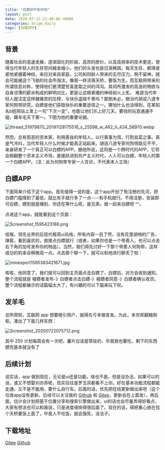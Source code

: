 ```yaml
---
title: "白嫖APP发布啦"
layout: post
date: 2020-07-22 21:40:00 +0800
categories: brige_dairy
tags: [白嫖APP]
---
```



## 背景
随着社会的高速发展，逐渐固化的阶层，高昂的房价，以及高频率的技术更迭，使得当代年轻人的生存空间越发缩小，他们的头发也是日渐稀疏。每天生存，都得紧紧地紧绷着神经，来应对来自家庭，公司和同龄人带来的无尽压力。稍不留神，就会可能被这个飞驰的社会所淘汰，像我一样流落天桥，要饭为生。而互联网带来的所谓信息对称，使得他们更清楚贫富差距之间的鸿沟。其间所激发的高涨的物欲与自身凉薄的薪水构成的鲜明对比，更是让这根紧绷的神经如火上炙。
难道当代年轻人就注定这样被痛苦的压榨，与快乐遥隔千里吗？那倒未必，据当代胡说八道专家何狗带研究，白嫖是他们获取快乐的重要途径之一。哪怕什么也没得到，在某知名b姓网站上发上一句“下次一定”，也能让他们乐上好几天。要钱的玩意通通不碰，薅羊毛天下第一。下图为他的重要论据。

![thread_51979870_20191128175516_s_25598_w_462_h_434_58970.webp](https://goudai-blog.oss-cn-shenzhen.aliyuncs.com/baipiao/ce8841e766cb46c681967f3ac4ed452d.webp)

然而，总有邪恶的资本家，利用善良的年轻人，以行善事为饵，行割韭菜之事。真是气冷抖，当代年轻人什么时候才能真正站起来。胡说八道专家何狗带路见不平，亲身研发了一个真正可以白嫖的APP。据他所说，这将是一个跨时代的APP，它将会掀翻整个资本主义市场，直接跃进到共产主义时代，人人可以白嫖，年轻人的第一个白嫖APP。（注：此为何狗带专家一人言论，不代表本人立场）

## 白嫖APP
下面简单介绍下这个app。首先值得一说的是，这个app开创了免注册的先河，把白嫖门槛降到了最低，就比有手就行多了一点----有手机就行。不用注册，安装即可白嫖，嫖到就是赚到，你还在等什么呢，是兄弟，就一起来白嫖吧 ^^。

点进这个app，就能看到这个页面：

![Screenshot_1595423186.png](https://goudai-blog.oss-cn-shenzhen.aliyuncs.com/baipiao/a809492f0d5b488c8145012a54b32b3d.png)

哇哦，领先业界的后现代极简ui风格，所有内容一目了然，没有花里胡哨的广告，弹窗，看到喜欢的，直接点白嫖就行（或者，如果你也是一个带善人，也可以点击右下角的加号发布你的物品）。当然，我们得先讨好一下那个带善人何狗带，这样成功的机率会稍微高一点。点击那个聊一下，就可以和他进行聊天了啦：

![mmexport1595383421671.jpg](https://goudai-blog.oss-cn-shenzhen.aliyuncs.com/baipiao/06c56d3335894c048ffcc00f863efd29.jpg)

咳咳，他同意了，我们就可以回到主页面点击白嫖了，白嫖后，对方会收到通知。整个流程就是 被嫖者发布-》白嫖者点击白嫖-》被嫖者同意-》白嫖者确认收货。整个流程都展示的话篇幅太大了，有兴趣的可以下载来玩下呗。

## 发羊毛
总所周知，互联网 app 想要吸引用户，就得先亏本做宣发。为此，本穷屌翻箱倒柜，凑出了下面几样东西：

![Screenshot_20200722075712.png](https://goudai-blog.oss-cn-shenzhen.aliyuncs.com/baipiao/001ccf74ce1241c9bb72404bcbc88e0e.png)

其中 250 计划每周会有一次吧，薯片应该是常驻的，毕竟我也要吃，剩下的东西嫖完基本就没有了

## 后续计划
说实话，app 做到现在，无论是ui还是功能，啥也不是。但是没办法，如果可以的话，谁又不想娶刘亦菲呢，现实往往是罗玉凤都看不上你。好在基本功能流程都能走通，又不是不能用，要什么自行车。后面的话，优先把在线更新做出来吧（这个垃圾app没有更新，后续可以关注我的 [Github](https://github.com/hegoudai/baipiao/) 和 [Gitee](https://gitee.com/hegoudai/baipiao)，更新会在上面发）。再后面，估计会计划把基于位置分享和搜索引擎做出来，ui的话也会尽量弄得好看点，大家有想法也可以和我说，只是进度得排得很后面了。现在的话，得把重心放在找个天桥要饭上面了，毕竟人不吃饭，就会饿死，没法子。

## 下载地址
[Gitee](https://gitee.com/hegoudai/baipiao/attach_files/440278/download)
[Github](https://github.com/hegoudai/baipiao/releases/download/v0.0.1/baipiao_v0.0.1.apk)
